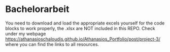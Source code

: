 # Bachelorarbeit
 
You need to download and load the appropriate excels yourself for the code blocks to work properly, the .xlsx are NOT included in this REPO.
Check under my webpage https://athanasioschaloudis.github.io/Athanasios_Portfolio/post/project-3/ where you can find the links to all resources.
